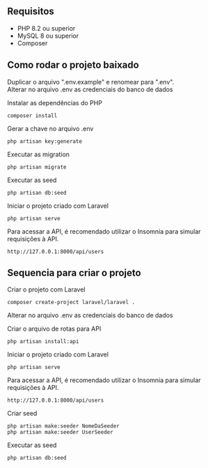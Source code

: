 ## Requisitos

* PHP 8.2 ou superior
* MySQL 8 ou superior
* Composer

## Como rodar o projeto baixado

Duplicar o arquivo ".env.example" e renomear para ".env".<br>
Alterar no arquivo .env as credenciais do banco de dados<br>

Instalar as dependências do PHP
```
composer install
```

Gerar a chave no arquivo .env
```
php artisan key:generate
```
Executar as migration
```
php artisan migrate
```

Executar as seed
```
php artisan db:seed
```

Iniciar o projeto criado com Laravel
```
php artisan serve
```

Para acessar a API, é recomendado utilizar o Insomnia para simular requisições à API.
```
http://127.0.0.1:8000/api/users
```

## Sequencia para criar o projeto
Criar o projeto com Laravel
```
composer create-project laravel/laravel .
```

Alterar no arquivo .env as credenciais do banco de dados<br>

Criar o arquivo de rotas para API
```
php artisan install:api
```

Iniciar o projeto criado com Laravel
```
php artisan serve
```

Para acessar a API, é recomendado utilizar o Insomnia para simular requisições à API.
```
http://127.0.0.1:8000/api/users
```

Criar seed
```
php artisan make:seeder NomeDaSeeder
php artisan make:seeder UserSeeder
```

Executar as seed
```
php artisan db:seed
```
